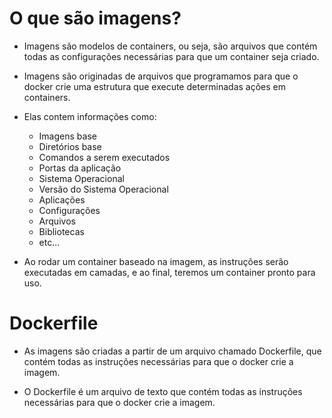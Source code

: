 # O que são imagens?

- Imagens são modelos de containers, ou seja, são arquivos que contém todas as configurações necessárias para que um container seja criado.

- Imagens são originadas de arquivos que programamos para que o docker crie uma estrutura que execute determinadas ações em containers.

- Elas contem informações como:

    - Imagens base
    - Diretórios base
    - Comandos a serem executados
    - Portas da aplicação
    - Sistema Operacional
    - Versão do Sistema Operacional
    - Aplicações
    - Configurações
    - Arquivos
    - Bibliotecas
    - etc...

- Ao rodar um container baseado na imagem, as instruções serão executadas em camadas, e ao final, teremos um container pronto para uso.

# Dockerfile

- As imagens são criadas a partir de um arquivo chamado Dockerfile, que contém todas as instruções necessárias para que o docker crie a imagem.

- O Dockerfile é um arquivo de texto que contém todas as instruções necessárias para que o docker crie a imagem.